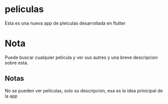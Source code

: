 # peliculas
Esta es una nueva app de pleiculas desarrollada en flutter

# Nota
Puede buscar cualquier pelicula y ver sus autres y una breve descripcion sobre esta.

## Notas
No se pueden ver peliculas, solo su descripcion, esa es la idea prinicipal de la app

